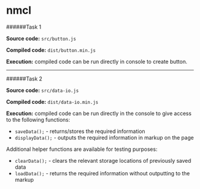 # nmcl

######Task 1

**Source code:** ```src/button.js```

**Compiled code:** ```dist/button.min.js```

**Execution:** compiled code can be run directly in console to create button.

---

######Task 2

**Source code:** ```src/data-io.js```

**Compiled code:** ```dist/data-io.min.js```

**Execution:** compiled code can be run directly in the console to give access to the following functions:

* ```saveData();``` - returns/stores the required information
* ```displayData();``` - outputs the required information in markup on the page

Additional helper functions are available for testing purposes:
* ```clearData();``` - clears the relevant storage locations of previously saved data
* ```loadData();``` - returns the required information without outputting to the markup